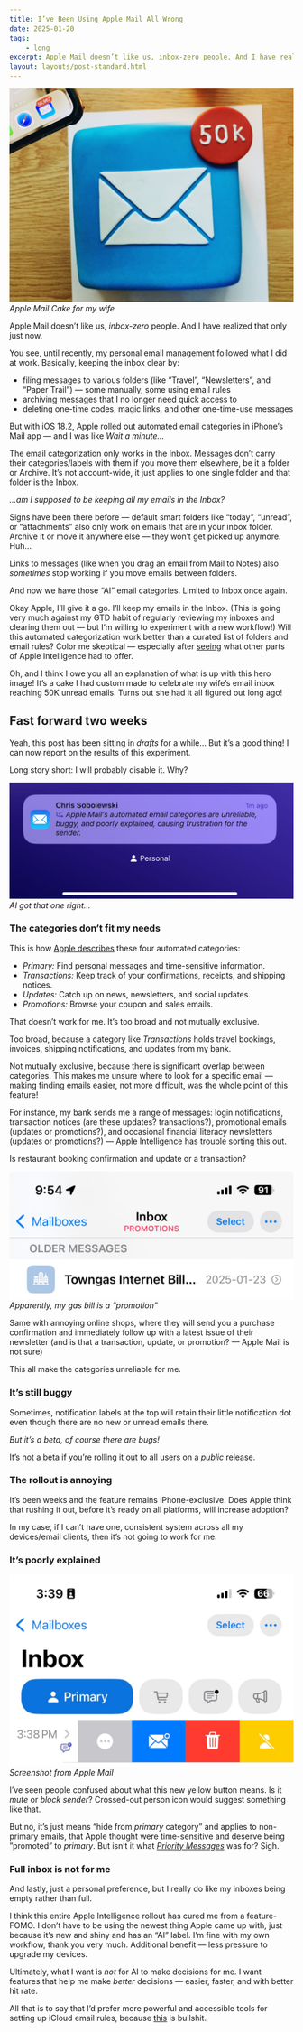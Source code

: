 ```yaml
---
title: I’ve Been Using Apple Mail All Wrong
date: 2025-01-20
tags: 
    - long
excerpt: Apple Mail doesn’t like us, inbox-zero people. And I have realized that only just now.
layout: layouts/post-standard.html
---
```

![Apple Mail Cake for my wife](/assets/images/applemailcake.jpeg)
*Apple Mail Cake for my wife*

Apple Mail doesn’t like us, *inbox-zero* people. And I have realized that only just now.

You see, until recently, my personal email management followed what I did at work. Basically, keeping the inbox clear by:

- filing messages to various folders (like “Travel”, “Newsletters”, and “Paper Trail”) — some manually, some using email rules
- archiving messages that I no longer need quick access to
- deleting one-time codes, magic links, and other one-time-use messages

But with iOS 18.2, Apple rolled out automated email categories in iPhone’s Mail app — and I was like *Wait a minute…*

The email categorization only works in the Inbox. Messages don’t carry their categories/labels with them if you move them elsewhere, be it a folder or Archive. It’s not account-wide, it just applies to one single folder and that folder is the Inbox.

*…am I supposed to be keeping all my emails in the Inbox?*

Signs have been there before — default smart folders like “today”, “unread”, or “attachments” also only work on emails that are in your inbox folder. Archive it or move it anywhere else — they won’t get picked up anymore. Huh…

Links to messages (like when you drag an email from Mail to Notes) also *sometimes* stop working if you move emails between folders.

And now we have those “AI” email categories. Limited to Inbox once again.

Okay Apple, I’ll give it a go. I’ll keep my emails in the Inbox. (This is going very much against my GTD habit of regularly reviewing my inboxes and clearing them out — but I’m willing to experiment with a new workflow!) Will this automated categorization work better than a curated list of folders and email rules? Color me skeptical — especially after [seeing](https://www.macstories.net/reviews/apples-commitment-to-ai-is-clear-but-its-execution-is-uneven/?ref=metagame.hk) what other parts of Apple Intelligence had to offer.

Oh, and I think I owe you all an explanation of what is up with this hero image! It’s a cake I had custom made to celebrate my wife’s email inbox reaching 50K unread emails. Turns out she had it all figured out long ago!

## Fast forward two weeks

Yeah, this post has been sitting in *drafts* for a while… But it’s a good thing! I can now report on the results of this experiment.

Long story short: I will probably disable it. Why?

![Screenshot of a notification summary](/assets/images/mailsummary.jpeg)
*AI got that one right…*

### The categories don’t fit my needs

This is how [Apple describes](https://support.apple.com/en-hk/guide/iphone/iphfe4a36baf/ios?ref=metagame.hk) these four automated categories:

- *Primary:* Find personal messages and time-sensitive information.
- *Transactions:* Keep track of your confirmations, receipts, and shipping notices.
- *Updates:* Catch up on news, newsletters, and social updates.
- *Promotions:* Browse your coupon and sales emails.

That doesn’t work for me. It’s too broad and not mutually exclusive.

Too broad, because a category like *Transactions* holds travel bookings, invoices, shipping notifications, and updates from my bank.

Not mutually exclusive, because there is significant overlap between categories. This makes me unsure where to look for a specific email — making finding emails easier, not more difficult, was the whole point of this feature!

For instance, my bank sends me a range of messages: login notifications, transaction notices (are these updates? transactions?), promotional emails (updates or promotions?), and occasional financial literacy newsletters (updates or promotions?) — Apple Intelligence has trouble sorting this out.

Is restaurant booking confirmation and update or a transaction?

![Gas bill wrongly categorized as promotional email](/assets/images/mailcategories.jpeg)
*Apparently, my gas bill is a “promotion”*

Same with annoying online shops, where they will send you a purchase confirmation and immediately follow up with a latest issue of their newsletter (and is that a transaction, update, or promotion? — Apple Mail is not sure)

This all make the categories unreliable for me.

### It’s still buggy

Sometimes, notification labels at the top will retain their little notification dot even though there are no new or unread emails there.

*But it’s a beta, of course there are bugs!*

It’s not a beta if you’re rolling it out to all users on a *public* release.

### The rollout is annoying

It’s been weeks and the feature remains iPhone-exclusive. Does Apple think that rushing it out, before it’s ready on all platforms, will increase adoption?

In my case, if I can’t have one, consistent system across all my devices/email clients, then it’s not going to work for me.

### It’s poorly explained

![Screenshot from Apple Mail](/assets/images/clearfromprimary.jpeg)
*Screenshot from Apple Mail*

I’ve seen people confused about what this new yellow button means. Is it *mute* or *block sender*? Crossed-out person icon would suggest something like that.

But no, it’s just means “hide from *primary* category” and applies to non-primary emails, that Apple thought were time-sensitive and deserve being ”promoted” to *primary*. But isn’t it what [*Priority Messages*](https://support.apple.com/en-hk/guide/iphone/iph9ae667055/ios?ref=metagame.hk#:~:text=View%20Priority%20Messages%20in%20your%20inbox) was for? Sigh.

### Full inbox is not for me

And lastly, just a personal preference, but I really do like my inboxes being empty rather than full.

I think this entire Apple Intelligence rollout has cured me from a feature-FOMO. I don’t have to be using the newest thing Apple came up with, just because it’s new and shiny and has an “AI” label. I’m fine with my own workflow, thank you very much. Additional benefit — less pressure to upgrade my devices.

Ultimately, what I want is *not* for AI to make decisions for me. I want features that help me make *better* decisions — easier, faster, and with better hit rate.

All that is to say that I’d prefer more powerful and accessible tools for setting up iCloud email rules, because [this](https://www.reddit.com/r/iCloud/comments/18afxy8/managing_icloud_mail_server_rules_now_possible/?ref=metagame.hk) is bullshit.